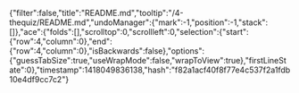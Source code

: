 {"filter":false,"title":"README.md","tooltip":"/4-thequiz/README.md","undoManager":{"mark":-1,"position":-1,"stack":[]},"ace":{"folds":[],"scrolltop":0,"scrollleft":0,"selection":{"start":{"row":4,"column":0},"end":{"row":4,"column":0},"isBackwards":false},"options":{"guessTabSize":true,"useWrapMode":false,"wrapToView":true},"firstLineState":0},"timestamp":1418049836138,"hash":"f82a1acf40f8f77e4c537f2a1fdb10e4df9cc7c2"}